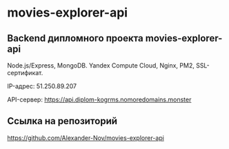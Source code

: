 # movies-explorer-api

## Backend дипломного проекта movies-explorer-api
Node.js/Express, MongoDB. Yandex Compute Cloud, Nginx, PM2, SSL-сертификат.

IP-адрес: 51.250.89.207

API-сервер: https://api.diplom-kogrms.nomoredomains.monster

## Ссылка на репозиторий
https://github.com/Alexander-Nov/movies-explorer-api
